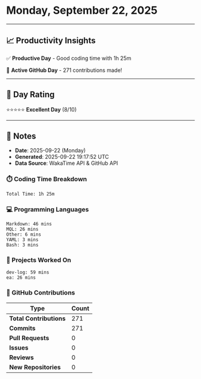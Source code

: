 # Monday, September 22, 2025

---

## 📈 Productivity Insights

✅ **Productive Day** - Good coding time with 1h 25m

🚀 **Active GitHub Day** - 271 contributions made!

---

## 🎯 Day Rating

⭐⭐⭐⭐⭐ **Excellent Day** (8/10)

---

## 📝 Notes

- **Date**: 2025-09-22 (Monday)
- **Generated**: 2025-09-22 19:17:52 UTC
- **Data Source**: WakaTime API & GitHub API


### ⏱️ Coding Time Breakdown

```
Total Time: 1h 25m
```

### 💻 Programming Languages

```
Markdown: 46 mins
MQL: 26 mins
Other: 6 mins
YAML: 3 mins
Bash: 3 mins
```

### 📂 Projects Worked On

```
dev-log: 59 mins
ea: 26 mins

```


### 🐙 GitHub Contributions

| Type | Count |
|------|-------|
| **Total Contributions** | 271 |
| **Commits** | 271 |
| **Pull Requests** | 0 |
| **Issues** | 0 |
| **Reviews** | 0 |
| **New Repositories** | 0 |

